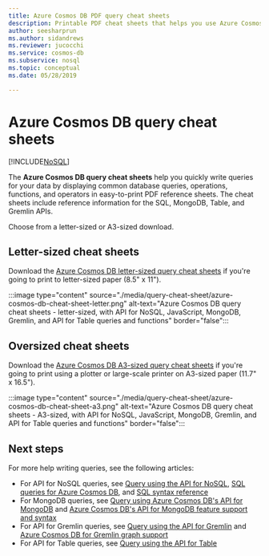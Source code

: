 ```yaml
---
title: Azure Cosmos DB PDF query cheat sheets
description: Printable PDF cheat sheets that helps you use Azure Cosmos DB's SQL, MongoDB, Graph, and Table APIs to query your data
author: seesharprun
ms.author: sidandrews
ms.reviewer: jucocchi
ms.service: cosmos-db
ms.subservice: nosql
ms.topic: conceptual
ms.date: 05/28/2019

---
```

# Azure Cosmos DB query cheat sheets
[!INCLUDE[NoSQL](../includes/appliesto-nosql.md)]

The **Azure Cosmos DB query cheat sheets** help you quickly write queries for your data by displaying common database queries, operations, functions, and operators in easy-to-print PDF reference sheets. The cheat sheets include reference information for the SQL, MongoDB, Table, and Gremlin APIs. 

Choose from a letter-sized or A3-sized download. 

## Letter-sized cheat sheets

Download the [Azure Cosmos DB letter-sized query cheat sheets](https://go.microsoft.com/fwlink/?LinkId=623215) if you're going to print to letter-sized paper (8.5" x 11").

:::image type="content" source="./media/query-cheat-sheet/azure-cosmos-db-cheat-sheet-letter.png" alt-text="Azure Cosmos DB query cheat sheets - letter-sized, with API for NoSQL, JavaScript, MongoDB, Gremlin, and API for Table queries and functions" border="false":::

## Oversized cheat sheets
Download the [Azure Cosmos DB A3-sized query cheat sheets](https://go.microsoft.com/fwlink/?linkid=870413) if you're going to print using a plotter or large-scale printer on A3-sized paper (11.7" x 16.5").

:::image type="content" source="./media/query-cheat-sheet/azure-cosmos-db-cheat-sheet-a3.png" alt-text="Azure Cosmos DB query cheat sheets - A3-sized, with API for NoSQL, JavaScript, MongoDB, Gremlin, and API for Table queries and functions" border="false":::

## Next steps
For more help writing queries, see the following articles:
* For API for NoSQL queries, see [Query using the API for NoSQL](tutorial-query-sql-api.md), [SQL queries for Azure Cosmos DB](query/getting-started.md), and [SQL syntax reference](query/getting-started.md)
* For MongoDB queries, see [Query using Azure Cosmos DB's API for MongoDB](../mongodb/tutorial-query-mongodb.md) and [Azure Cosmos DB's API for MongoDB feature support and syntax](../mongodb/feature-support-32.md)
* For API for Gremlin queries, see [Query using the API for Gremlin](../tutorial-query-graph.md) and [Azure Cosmos DB for Gremlin graph support](../gremlin-support.md)
* For API for Table queries, see [Query using the API for Table](../table/tutorial-query-table.md)